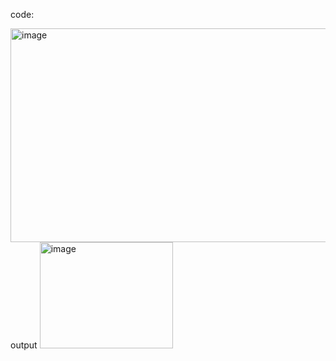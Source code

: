 code:

<img width="506" height="342" alt="image" src="https://github.com/user-attachments/assets/5c28c1ae-9c4b-4a05-b383-bf3d9802c194" />
output

<img width="213" height="170" alt="image" src="https://github.com/user-attachments/assets/f2deb5cd-d8a6-43c0-a538-24147f93ac18" />



